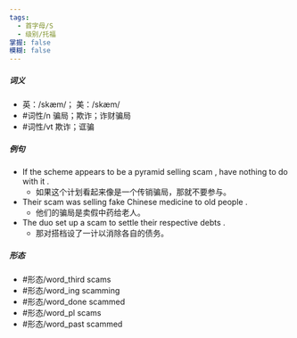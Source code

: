 ```yaml
---
tags:
  - 首字母/S
  - 级别/托福
掌握: false
模糊: false
---
```

##### 词义
- 英：/skæm/； 美：/skæm/
- #词性/n  骗局；欺诈；诈财骗局
- #词性/vt  欺诈；诓骗
##### 例句
- If the scheme appears to be a pyramid selling scam , have nothing to do with it .
	- 如果这个计划看起来像是一个传销骗局，那就不要参与。
- Their scam was selling fake Chinese medicine to old people .
	- 他们的骗局是卖假中药给老人。
- The duo set up a scam to settle their respective debts .
	- 那对搭档设了一计以消除各自的债务。
##### 形态
- #形态/word_third scams
- #形态/word_ing scamming
- #形态/word_done scammed
- #形态/word_pl scams
- #形态/word_past scammed
